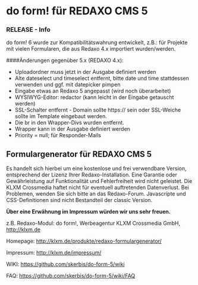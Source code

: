 
do form! für REDAXO CMS 5 
=================

### RELEASE - Info
do form! 6 wurde zur Kompatibilitätswahrung entwickelt, 
z.B.: für Projekte mit vielen Formularen, die aus Redaxo 4.x importiert wurden/werden. 

####Änderungen gegenüber 5.x (REDAXO 4.x): 
- Uploadordner muss jetzt in der Ausgabe definiert werden
- Alte dateselect und timeselect entfernt, bitte date und time stattdessen verwenden und ggf. mit datepicker pimpen
- Eingabe etwas an Redaxo 5 angepasst (wird noch überarbeitet)
- WYSIWYG-Editor: redactor (kann leicht in der Eingabe getauscht werden) 
- SSL-Schalter entfernt - Domain sollte https:// sein oder SSL-Weiche sollte im Template eingebaut werden. 
- Die br in den Wrapper-Divs wurden entfernt.
- Wrapper kann in der Ausgabe definiert werden
- Priority = null; für Responder-Mails

Formulargenerator für REDAXO CMS 5
--------------------------------

Es handelt sich hierbei um eine kostenlose und frei verwendbare Version, entsprechend der Lizenz Ihrer Redaxo-Installation. Eine Garantie oder Gewährleistung auf Funktionalität und Fehlerfreiheit wird nicht geleistet. Die KLXM Crossmedia haftet nicht für eventuell auftretenden Datenverlust. Bei Problemen, wenden Sie sich bitte an das Redaxo-Forum. 
Javascripte und CSS-Definitionen sind nicht Bestandteil der classic Version.

**Über eine Erwähnung im Impressum würden wir uns sehr freuen.** 

z.B. Redaxo-Modul: do form!, Werbeagentur KLXM Crossmedia GmbH, http://klxm.de

Homepage: http://klxm.de/produkte/redaxo-formulargenerator/

Impressum: http://klxm.de/impressum/

WIKI: https://github.com/skerbis/do-form-5/wiki

FAQ: https://github.com/skerbis/do-form-5/wiki/FAQ
